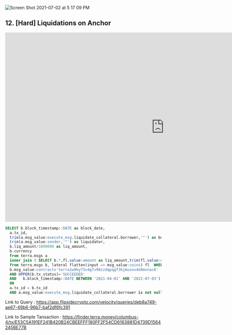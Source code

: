 ![Screen Shot 2021-07-02 at 5 17 09 PM](https://user-images.githubusercontent.com/86668287/124346339-d878c600-dbfb-11eb-99ee-25df2f7ca690.png)
## 12. [Hard] Liquidations on Anchor


<iframe width="1024" height="612" src="https://app.powerbi.com/view?r=eyJrIjoiN2Q1NmNiMmEtMzNlNy00NTc5LWExODUtYmM2OGU4MzcxZDcyIiwidCI6ImIyNzI1YWM4LTMyY2MtNDhjZS1iYTdmLTc4MmFlYjQxNTUwYSJ9" frameborder="0" allowFullScreen="true"></iframe>


```sql
SELECT b.block_timestamp::DATE as block_date,
  a.tx_id,
  trim(a.msg_value:execute_msg.liquidate_collateral.borrower,'"') as borrower, 
  trim(a.msg_value:sender,'"') as liquidator,
  b.liq_amount/1000000 as liq_amount,
  b.currency
  from terra.msgs a 
  inner join ( SELECT b.*,fl.value:amount as liq_amount,trim(fl.value:denom,'"') as currency 
  from terra.msgs b, lateral flatten(input => msg_value:coins) fl  WHERE
  b.msg_value:contract='terra1w9ky73v4g7v98zzdqpqgf3kjmusnx4d4mvnac6'   
  AND UPPER(b.tx_status)='SUCCEEDED' 
  AND   b.block_timestamp::DATE BETWEEN '2021-04-01' AND '2021-07-03') b
  ON 
  a.tx_id = b.tx_id
  AND a.msg_value:execute_msg.liquidate_collateral.borrower is not null
```

Link to Query : https://app.flipsidecrypto.com/velocity/queries/deb8a749-ae67-49b6-96b7-baf2df6fc391

Link to Sample Tansaction : https://finder.terra.money/columbus-4/tx/E53C5A191EF241B420B24CBEEFFF180FF2F54CD6163881D4739D1564245BE77B
